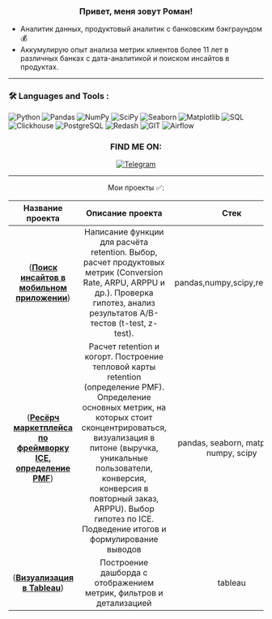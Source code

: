 ### <p align="center">Привет, меня зовут Роман!</p>

* Аналитик данных, продуктовый аналитик с банковским бэкграундом 💰
* Аккумулирую опыт анализа метрик клиентов более 11 лет в различных банках с дата-аналитикой и поиском инсайтов в продуктах.

<hr>

###  🛠️ Languages and Tools :  

![Python](https://img.shields.io/badge/-Python-FFF?style=for-the-badge&logo=python)
![Pandas](https://img.shields.io/badge/Pandas-150458?style=for-the-badge&logo=pandas&logoColor=white)
![NumPy](https://img.shields.io/badge/NumPy-013243?style=for-the-badge&logo=numpy&logoColor=white)
![SciPy](https://img.shields.io/badge/SciPy-005F91?style=for-the-badge&logo=scipy&logoColor=white)
![Seaborn](https://img.shields.io/badge/Seaborn-8DD6F9?style=for-the-badge&logo=seaborn&logoColor=black)
![Matplotlib](https://img.shields.io/badge/Matplotlib-11557C?style=for-the-badge&logo=python&logoColor=white)
![SQL](https://img.shields.io/badge/-SQL-00A4EF?style=for-the-badge&logo=SQL)
![Clickhouse](https://img.shields.io/badge/-Clickhouse-FFF?style=for-the-badge&logo=Clickhouse)
![PostgreSQL](https://img.shields.io/badge/-PostgreSQL-FFF?style=for-the-badge&logo=PostgreSQL)
![Redash](https://img.shields.io/badge/-Redash-E44D26?style=for-the-badge&logo=Redash)
![GIT](https://img.shields.io/badge/-GIT-FFF?style=for-the-badge&logo=GIT)
![Airflow](https://img.shields.io/badge/-Airflow-77DDE7?style=for-the-badge&logo=AIRFLOW)

### <p align="center">FIND ME ON:</p>
<div align="center">

  <a href="">[![Telegram](https://img.shields.io/badge/-Telegram-27A7E7?style=for-the-badge&logo=telegram)](https://t.me/Roman1991)</a>

<hr>

Мои проекты ✅:
  
|Название проекта| Описание проекта| Стек|
|:--------------:|:---------------:|:---:|
|(__[Поиск инсайтов в мобильном приложении](https://github.com/Roman19911/mobile_app_research)__)|Написание функции для расчёта retention. Выбор, расчет продуктовых метрик (Conversion Rate, ARPU, ARPPU и др.). Проверка гипотез, анализ результатов А/B-тестов (t-test, z-test).|pandas,numpy,scipy,requests|
|(__[Ресёрч маркетплейса по фреймворку ICE, определение PMF](https://github.com/Roman19911/product_research_marketplace)__)|Расчет retention и когорт. Построение тепловой карты retention (определение PMF). Определение основных метрик, на которых стоит сконцентрироваться, визуализация в питоне (выручка, уникальные пользователи, конверсия, конверсия в повторный заказ, ARPPU). Выбор гипотез по ICE. Подведение итогов и формулирование выводов|pandas, seaborn, matplotlib, numpy, scipy|
|(__[Визуализация в Tableau](https://github.com/Roman19911/hotel_chain_dashboard)__)|Построение дашборда с отображением метрик, фильтров и детализацией|tableau|
